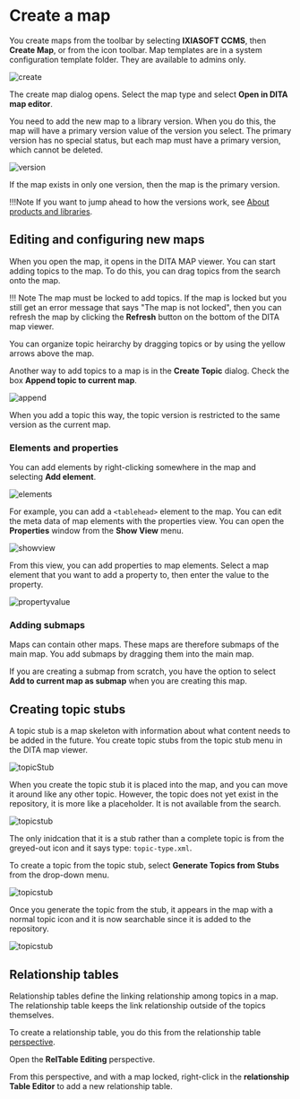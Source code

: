 # Create a map

You create maps from the toolbar by selecting __IXIASOFT CCMS__, then __Create Map__, or from the icon toolbar. Map templates are in a system configuration template folder. They are available to admins only.

![create](./images/createTopic.png)

The create map dialog opens. Select the map type and select __Open in DITA map editor__.

You need to add the new map to a library version. When you do this, the map will have a primary version value of the version you select. The primary version has no special status, but each map must have a primary version, which cannot be deleted.

![version](./images/selectVersion.png)

If the map exists in only one version, then the map is the primary version. 

!!!Note
If you want to jump ahead to how the versions work, see [About products and libraries](#About-products-and-libraries).

## Editing and configuring new maps

When you open the map, it opens in the DITA MAP viewer. You can start adding topics to the map. To do this, you can drag topics from the search onto the map. 

!!! Note
The map must be locked to add topics. If the map is locked but you still get an error message that says "The map is not locked", then you can refresh the map by clicking the __Refresh__ button on the bottom of the DITA map viewer.

You can organize topic heirarchy by dragging topics or by using the yellow arrows above the map. 

Another way to add topics to a map is in the __Create Topic__ dialog. Check the box __Append topic to current map__.

![append](./images/appendToMap.png)

When you add a topic this way, the topic version is restricted to the same version as the current map.

### Elements and properties

You can add elements by right-clicking somewhere in the map and selecting __Add element__.

![elements](./images/insertElement.png)

For example, you can add a `<tablehead>` element to the map. You can edit the meta data of map elements with the properties view. You can open the __Properties__ window from the __Show View__ menu.

![showview](./images/showView.png)

From this view, you can add properties to map elements. Select a map element that you want to add a property to, then enter the value to the property.

![propertyvalue](./images/addPropertyValue.png)

### Adding submaps

Maps can contain other maps. These maps are therefore submaps of the main map. You add submaps by dragging them into the main map. 

If you are creating a submap from scratch, you have the option to select __Add to current map as submap__ when you are creating this map.

## Creating topic stubs

A topic stub is a map skeleton with information about what content needs to be added in the future. You create topic stubs from the topic stub menu in the DITA map viewer.

![topicStub](./images/topicStub.png)


When you create the topic stub it is placed into the map, and you can move it around like any other topic. However, the topic does not yet exist in the repository, it is more like a placeholder. It is not available from the search. 

![topicstub](./images/createTopicFromStub.png)

The only inidcation that it is a stub rather than a complete topic is from the greyed-out icon and it says type: `topic-type.xml`.

To create a topic from the topic stub, select __Generate Topics from Stubs__ from the drop-down menu.

![topicstub](./images/topicStubGenerate.png)

Once you generate the topic from the stub, it appears in the map with a normal topic icon and it is now searchable since it is added to the repository.

![topicstub](./images/afterTopicStubGenerated.png)

## Relationship tables

Relationship tables define the linking relationship among topics in a map. The relationship table keeps the link relationship outside of the topics themselves.

To create a relationship table, you do this from the relationship table [perspective](#The-user-interface).

Open the __RelTable Editing__ perspective.

From this perspective, and with a map locked, right-click in the __relationship Table Editor__ to add a new relationship table.













